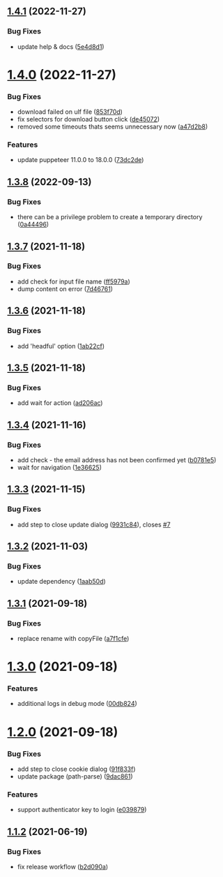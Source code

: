 ## [1.4.1](https://github.com/mob-sakai/unity-activate/compare/v1.4.0...v1.4.1) (2022-11-27)


### Bug Fixes

* update help & docs ([5e4d8d1](https://github.com/mob-sakai/unity-activate/commit/5e4d8d148a9b2216a5a1c207b94349691131c47d))

# [1.4.0](https://github.com/mob-sakai/unity-activate/compare/v1.3.8...v1.4.0) (2022-11-27)


### Bug Fixes

* download failed on ulf file ([853f70d](https://github.com/mob-sakai/unity-activate/commit/853f70d31fba51ccf63b396473c21fd0dc7ef0eb))
* fix selectors for download button click ([de45072](https://github.com/mob-sakai/unity-activate/commit/de450724d331c2f110c0825f6cbc62f9de265b24))
* removed some timeouts thats seems unnecessary now ([a47d2b8](https://github.com/mob-sakai/unity-activate/commit/a47d2b8986992139071cfd263a1d9a0654105b1f))


### Features

* update puppeteer 11.0.0 to 18.0.0 ([73dc2de](https://github.com/mob-sakai/unity-activate/commit/73dc2dea5bc38033e9d4302dfbd386e7c3ffcf9a))

## [1.3.8](https://github.com/mob-sakai/unity-activate/compare/v1.3.7...v1.3.8) (2022-09-13)


### Bug Fixes

* there can be a privilege problem to create a temporary directory ([0a44496](https://github.com/mob-sakai/unity-activate/commit/0a444964d57486cf8a5d52287ba27762aa1ad18a))

## [1.3.7](https://github.com/mob-sakai/unity-activate/compare/v1.3.6...v1.3.7) (2021-11-18)


### Bug Fixes

* add check for input file name ([ff5979a](https://github.com/mob-sakai/unity-activate/commit/ff5979afda3180cd0b0be85809b9d9b1da92a79f))
* dump content on error ([7d46761](https://github.com/mob-sakai/unity-activate/commit/7d467612331ee8d96e758d65a3f31bfffbad189c))

## [1.3.6](https://github.com/mob-sakai/unity-activate/compare/v1.3.5...v1.3.6) (2021-11-18)


### Bug Fixes

* add 'headful' option ([1ab22cf](https://github.com/mob-sakai/unity-activate/commit/1ab22cf3ee521aeebfbb3821ddc37a84b672d0af))

## [1.3.5](https://github.com/mob-sakai/unity-activate/compare/v1.3.4...v1.3.5) (2021-11-18)


### Bug Fixes

* add wait for action ([ad206ac](https://github.com/mob-sakai/unity-activate/commit/ad206ac6b8f02aa49dd74c83e7ae0b07b135e734))

## [1.3.4](https://github.com/mob-sakai/unity-activate/compare/v1.3.3...v1.3.4) (2021-11-16)


### Bug Fixes

* add check - the email address has not been confirmed yet ([b0781e5](https://github.com/mob-sakai/unity-activate/commit/b0781e53a7b4cc84ebd4360f6f847ae281cfad98))
* wait for navigation ([1e36625](https://github.com/mob-sakai/unity-activate/commit/1e366252ef2ba0b71cdc2662a35e698a8d984690))

## [1.3.3](https://github.com/mob-sakai/unity-activate/compare/v1.3.2...v1.3.3) (2021-11-15)


### Bug Fixes

* add step to close update dialog ([9931c84](https://github.com/mob-sakai/unity-activate/commit/9931c8457d4a8b9c5678b3a09b1c51cd19886d5a)), closes [#7](https://github.com/mob-sakai/unity-activate/issues/7)

## [1.3.2](https://github.com/mob-sakai/unity-activate/compare/v1.3.1...v1.3.2) (2021-11-03)


### Bug Fixes

* update dependency ([1aab50d](https://github.com/mob-sakai/unity-activate/commit/1aab50df8f037de04d767149ce965792521befb3))

## [1.3.1](https://github.com/mob-sakai/unity-activate/compare/v1.3.0...v1.3.1) (2021-09-18)


### Bug Fixes

* replace rename with copyFile ([a7f1cfe](https://github.com/mob-sakai/unity-activate/commit/a7f1cfed03c696bc31c2b81a5e52441814478488))

# [1.3.0](https://github.com/mob-sakai/unity-activate/compare/v1.2.0...v1.3.0) (2021-09-18)


### Features

* additional logs in debug mode ([00db824](https://github.com/mob-sakai/unity-activate/commit/00db8244ef7f9b2e63de979d6f1dad081eb87357))

# [1.2.0](https://github.com/mob-sakai/unity-activate/compare/v1.1.2...v1.2.0) (2021-09-18)


### Bug Fixes

* add step to close cookie dialog ([91f833f](https://github.com/mob-sakai/unity-activate/commit/91f833ff63af6e23dca4fbb345ef0d692b991f0f))
* update package (path-parse) ([9dac861](https://github.com/mob-sakai/unity-activate/commit/9dac8613738261a023e86dcca74cf06174afc5af))


### Features

* support authenticator key to login ([e039879](https://github.com/mob-sakai/unity-activate/commit/e03987958bc05f1ab6dcaef2f978479e1c37294f))

## [1.1.2](https://github.com/mob-sakai/unity-activate/compare/v1.1.1...v1.1.2) (2021-06-19)


### Bug Fixes

* fix release workflow ([b2d090a](https://github.com/mob-sakai/unity-activate/commit/b2d090afe1672e07f9fa00928ed0b01e61a21db6))
